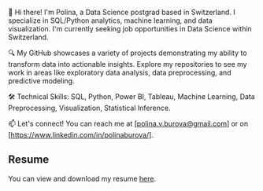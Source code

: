 👋 Hi there! I'm Polina, a Data Science postgrad based in Switzerland. I specialize in SQL/Python analytics, machine learning, and data visualization. I'm currently seeking job opportunities in Data Science within Switzerland.

🔍 My GitHub showcases a variety of projects demonstrating my ability to transform data into actionable insights. Explore my repositories to see my work in areas like exploratory data analysis, data preprocessing, and predictive modeling.

🛠️ Technical Skills: SQL, Python, Power BI, Tableau, Machine Learning, Data Preprocessing, Visualization, Statistical Inference.

📫 Let's connect! You can reach me at [polina.v.burova@gmail.com] or on [https://www.linkedin.com/in/polinaburova/].

## Resume

You can view and download my resume [here](https://github.com/PolinaBurova/PolinaBurova/blob/main/PolinaBurovaLindeza_CV.pdf).


<!---
PolinaBurova/PolinaBurova is a ✨ special ✨ repository because its `README.md` (this file) appears on your GitHub profile.
You can click the Preview link to take a look at your changes.
--->
